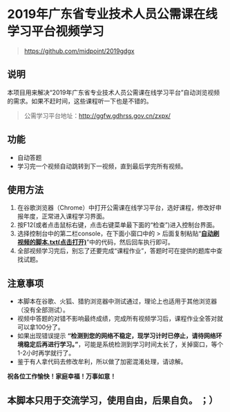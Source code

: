 # 2019年广东省专业技术人员公需课在线学习平台视频学习
>https://github.com/midpoint/2019gdgx

## 说明
本项目用来解决“2019年广东省专业技术人员公需课在线学习平台”自动浏览视频的需求。如果不赶时间，这些课程听一下也是不错的。
>公需学习平台地址：http://ggfw.gdhrss.gov.cn/zxpx/

## 功能
  - 自动答题
  - 学习完一个视频自动跳转到下一视频，直到最后学完所有视频。
  
## 使用方法
1. 在谷歌浏览器（Chrome）中打开公需课在线学习平台，选好课程，修改好申报年度，正常进入课程学习界面。
2. 按F12(或者点击鼠标右键，点击右键菜单最下面的“检查”)进入控制台界面。
3. 选择控制台中的第二栏console，在下面小窗口中的 > 后面复制粘贴“**[自动刷视频的脚本.txt(点击打开)](https://github.com/midpoint/2019gdgx/raw/master/%E8%87%AA%E5%8A%A8%E5%88%B7%E8%A7%86%E9%A2%91%E7%9A%84%E8%84%9A%E6%9C%AC.txt)**”中的代码，然后回车执行即可。
4. 全部视频学习完后，别忘了还要完成“课程作业”，答题时可在提供的题库中查找试题。

## 注意事项
  - 本脚本在谷歌、火狐、猎豹浏览器中测试通过，理论上也适用于其他浏览器（没有全部测试）。
  - 视频中答题的对错不影响最终成绩，完成所有视频学习后，课程作业全答对就可以拿100分了。
  - 如果出现错误提示 **“检测到您的网络不稳定，现学习计时已停止，请待网络环境稳定后再进行学习。”**，可能是系统检测到学习时间太长了，关掉窗口，等个1-2小时再学就行了。
  - 鉴于有人拿代码去修改牟利，所以做了加密混淆处理，请谅解。
  

**祝各位工作愉快！家庭幸福！万事如意！**

## 本脚本只用于交流学习，使用自由，后果自负。  ；）  
